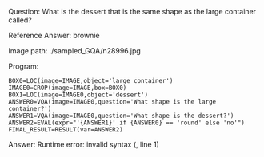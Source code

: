 Question: What is the dessert that is the same shape as the large container called?

Reference Answer: brownie

Image path: ./sampled_GQA/n28996.jpg

Program:

```
BOX0=LOC(image=IMAGE,object='large container')
IMAGE0=CROP(image=IMAGE,box=BOX0)
BOX1=LOC(image=IMAGE0,object='dessert')
ANSWER0=VQA(image=IMAGE0,question='What shape is the large container?')
ANSWER1=VQA(image=IMAGE0,question='What shape is the dessert?')
ANSWER2=EVAL(expr="'{ANSWER1}' if {ANSWER0} == 'round' else 'no'")
FINAL_RESULT=RESULT(var=ANSWER2)
```
Answer: Runtime error: invalid syntax (<string>, line 1)

